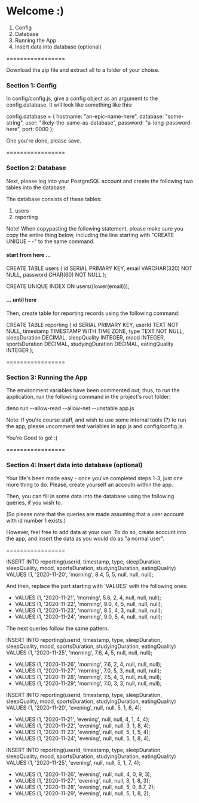 # Welcome :) # 

1. Config
2. Database
3. Running the App
4. Insert data into database (optional)

=================

Download the zip file and extract all to a folder of your choise.

### Section 1: Config ### 

In config/config.js, give a config object as an argument to the config.database.
It will look like something like this:

  config.database = {
    hostname: "an-epic-name-here",
    database: "some-string",
    user: "likely-the-same-as-database",
    password: "a-long-password-here",
    port: 0000
  };

One you're done, please save.


=================


### Section 2: Database ###

Next, please log into your PostgreSQL account and create the following two tables into the database.

The database consists of these tables:
  1) users
  2) reporting

Note! 
When copypasting the following statement, please make sure you copy the entire thing below,
including the line starting with "CREATE UNIQUE - -" to the same command.

#### start from here ... ####

CREATE TABLE users (
  id SERIAL PRIMARY KEY,
  email VARCHAR(320) NOT NULL,
  password CHAR(60) NOT NULL
);

CREATE UNIQUE INDEX ON users((lower(email)));

#### ... until here ####


Then, create table for reporting records using the following command:

CREATE TABLE reporting (
    id SERIAL PRIMARY KEY,
    userId TEXT NOT NULL,
    timestamp TIMESTAMP WITH TIME ZONE,
    type TEXT NOT NULL,
    sleepDuration DECIMAL,
    sleepQuality INTEGER,
    mood INTEGER,
    sportsDuration DECIMAL,
    studyingDuration DECIMAL,
    eatingQuality INTEGER
);


=================


### Section 3: Running the App ###

The environment variables have been commented out; 
thus, to run the application, run the following command in the project's root folder:

deno run --allow-read --allow-net --unstable app.js

Note: If you're course staff, and wish to use some internal tools (?) to run the app,
please uncomment test variables in app.js and config/config.js. 

You're Good to go! :) 


=================


### Section 4: Insert data into database (optional) ###

Your life's been made easy - once you've completed steps 1-3, just one more thing to do.
Please, create yourself an accoutn within the app.

Then, you can fill in some data into the database using the
following queries, if you wish to.

(So please note that the queries are made assuming that a user account with id number 1 exists.)

However, feel free to add data at your own. 
To do so, create account into the app, and insert the data as you would do as "a normal user".


================= 

INSERT INTO reporting(userid, timestamp, type, sleepDuration, sleepQuality, mood, sportsDuration, studyingDuration, eatingQuality) 
VALUES (1, '2020-11-20', 'morning', 8.4, 5, 5, null, null, null);

And then, replace the part starting with 'VALUES' with the following ones:

- VALUES (1, '2020-11-21', 'morning', 5.6, 2, 4, null, null, null);
- VALUES (1, '2020-11-22', 'morning', 9.0, 4, 5, null, null, null);
- VALUES (1, '2020-11-23', 'morning', 8.5, 4, 3, null, null, null);
- VALUES (1, '2020-11-24', 'morning', 9.0, 5, 4, null, null, null);


The next queries follow the same pattern.


INSERT INTO reporting(userid, timestamp, type, sleepDuration, sleepQuality, mood, sportsDuration, studyingDuration, eatingQuality) 
VALUES (1, '2020-11-25', 'morning', 7.6, 4, 5, null, null, null);

- VALUES (1, '2020-11-26', 'morning', 7.6, 2, 4, null, null, null);
- VALUES (1, '2020-11-27', 'morning', 7.0, 5, 3, null, null, null);
- VALUES (1, '2020-11-28', 'morning', 7.5, 4, 3, null, null, null);
- VALUES (1, '2020-11-29', 'morning', 7.0, 3, 3, null, null, null);



INSERT INTO reporting(userid, timestamp, type, sleepDuration, sleepQuality, mood, sportsDuration, studyingDuration, eatingQuality) 
VALUES (1, '2020-11-20', 'evening', null, null, 5, 1, 6, 4);

- VALUES (1, '2020-11-21', 'evening', null, null, 4, 1, 4, 4);
- VALUES (1, '2020-11-22', 'evening', null, null, 3, 1, 8, 4);
- VALUES (1, '2020-11-23', 'evening', null, null, 5, 1, 5, 4);
- VALUES (1, '2020-11-24', 'evening', null, null, 5, 1, 8, 4);



INSERT INTO reporting(userid, timestamp, type, sleepDuration, sleepQuality, mood, sportsDuration, studyingDuration, eatingQuality) 
VALUES (1, '2020-11-25', 'evening', null, null, 5, 1, 7, 4);

- VALUES (1, '2020-11-26', 'evening', null, null, 4, 0, 9, 3);
- VALUES (1, '2020-11-27', 'evening', null, null, 3, 1, 8, 3);
- VALUES (1, '2020-11-28', 'evening', null, null, 5, 0, 8.7, 2);
- VALUES (1, '2020-11-29', 'evening', null, null, 5, 1, 8, 2);



